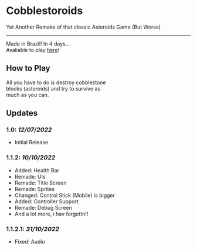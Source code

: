 # Cobblestoroids

 Yet Another Remake of that classic Asteroids Game (But Worse)

-----------

Made in Brazil! In 4 days...  
Avaliable to play [here](https://lukiiy.github.io/cobblestoroids)!

## How to Play

All you have to do is destroy cobblestone  
blocks (asteroids) and try to survive as  
much as you can.

## Updates

### **1.0**: _12/07/2022_

* Initial Release

### **1.1.2**: _10/10/2022_

* Added: Health Bar
* Remade: UIs
* Remade: Title Screen
* Remade: Sprites
* Changed: Control Stick (Mobile) is bigger
* Added: Controller Support
* Remade: Debug Screen
* And a lot more, i hav forgottn!!

### **1.1.2.1**: _31/10/2022_

* Fixed: Audio
